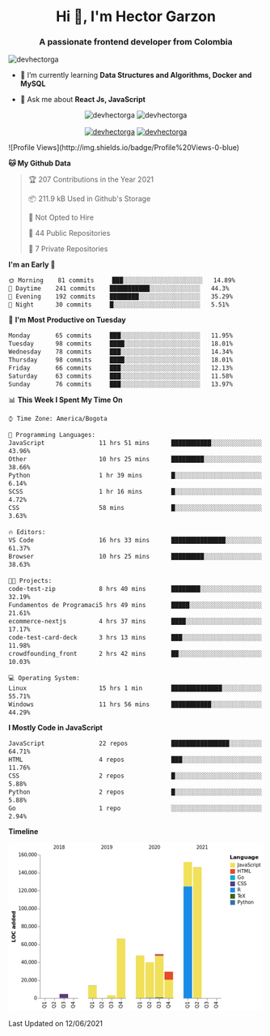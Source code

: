 <h1 align="center">Hi 👋, I'm Hector Garzon</h1>
<h3 align="center">A passionate frontend developer from Colombia</h3>

<p align="left"> <img src="https://komarev.com/ghpvc/?username=devhectorga" alt="devhectorga" /> </p>

- 🌱 I’m currently learning **Data Structures and Algorithms, Docker and MySQL**

- 💬 Ask me about **React Js, JavaScript**

<p align="center"> <img src="https://github-readme-stats.vercel.app/api?username=devhectorga&count_private=true&show_icons=true" alt="devhectorga" /> <img src="https://github-readme-stats.vercel.app/api/top-langs/?username=devhectorga&layout=compact" alt="devhectorga" /></p>

<p align="center">
<a href="https://twitter.com/devhectorga" target="blank"><img align="center" src="https://cdn.jsdelivr.net/npm/simple-icons@3.0.1/icons/twitter.svg" alt="devhectorga" height="20" width="20" /></a>
<a href="https://linkedin.com/in/devhectorga" target="blank"><img align="center" src="https://cdn.jsdelivr.net/npm/simple-icons@3.0.1/icons/linkedin.svg" alt="devhectorga" height="20" width="20" /></a>
</p>
<!--START_SECTION:waka-->
![Profile Views](http://img.shields.io/badge/Profile%20Views-0-blue)

**🐱 My Github Data** 

> 🏆 207 Contributions in the Year 2021
 > 
> 📦 211.9 kB Used in Github's Storage 
 > 
> 🚫 Not Opted to Hire
 > 
> 📜 44 Public Repositories 
 > 
> 🔑 7 Private Repositories  
 > 
**I'm an Early 🐤** 

```text
🌞 Morning    81 commits     ███░░░░░░░░░░░░░░░░░░░░░░   14.89% 
🌆 Daytime    241 commits    ███████████░░░░░░░░░░░░░░   44.3% 
🌃 Evening    192 commits    ████████░░░░░░░░░░░░░░░░░   35.29% 
🌙 Night      30 commits     █░░░░░░░░░░░░░░░░░░░░░░░░   5.51%

```
📅 **I'm Most Productive on Tuesday** 

```text
Monday       65 commits     ███░░░░░░░░░░░░░░░░░░░░░░   11.95% 
Tuesday      98 commits     ████░░░░░░░░░░░░░░░░░░░░░   18.01% 
Wednesday    78 commits     ███░░░░░░░░░░░░░░░░░░░░░░   14.34% 
Thursday     98 commits     ████░░░░░░░░░░░░░░░░░░░░░   18.01% 
Friday       66 commits     ███░░░░░░░░░░░░░░░░░░░░░░   12.13% 
Saturday     63 commits     ███░░░░░░░░░░░░░░░░░░░░░░   11.58% 
Sunday       76 commits     ███░░░░░░░░░░░░░░░░░░░░░░   13.97%

```


📊 **This Week I Spent My Time On** 

```text
⌚︎ Time Zone: America/Bogota

💬 Programming Languages: 
JavaScript               11 hrs 51 mins      ███████████░░░░░░░░░░░░░░   43.96% 
Other                    10 hrs 25 mins      █████████░░░░░░░░░░░░░░░░   38.66% 
Python                   1 hr 39 mins        █░░░░░░░░░░░░░░░░░░░░░░░░   6.14% 
SCSS                     1 hr 16 mins        █░░░░░░░░░░░░░░░░░░░░░░░░   4.72% 
CSS                      58 mins             █░░░░░░░░░░░░░░░░░░░░░░░░   3.63%

🔥 Editors: 
VS Code                  16 hrs 33 mins      ███████████████░░░░░░░░░░   61.37% 
Browser                  10 hrs 25 mins      █████████░░░░░░░░░░░░░░░░   38.63%

🐱‍💻 Projects: 
code-test-zip            8 hrs 40 mins       ████████░░░░░░░░░░░░░░░░░   32.19% 
Fundamentos de Programaci5 hrs 49 mins       █████░░░░░░░░░░░░░░░░░░░░   21.61% 
ecommerce-nextjs         4 hrs 37 mins       ████░░░░░░░░░░░░░░░░░░░░░   17.17% 
code-test-card-deck      3 hrs 13 mins       ███░░░░░░░░░░░░░░░░░░░░░░   11.98% 
crowdfounding_front      2 hrs 42 mins       ██░░░░░░░░░░░░░░░░░░░░░░░   10.03%

💻 Operating System: 
Linux                    15 hrs 1 min        ██████████████░░░░░░░░░░░   55.71% 
Windows                  11 hrs 56 mins      ███████████░░░░░░░░░░░░░░   44.29%

```

**I Mostly Code in JavaScript** 

```text
JavaScript               22 repos            ████████████████░░░░░░░░░   64.71% 
HTML                     4 repos             ███░░░░░░░░░░░░░░░░░░░░░░   11.76% 
CSS                      2 repos             █░░░░░░░░░░░░░░░░░░░░░░░░   5.88% 
Python                   2 repos             █░░░░░░░░░░░░░░░░░░░░░░░░   5.88% 
Go                       1 repo              ░░░░░░░░░░░░░░░░░░░░░░░░░   2.94%

```


**Timeline**

![Chart not found](https://raw.githubusercontent.com/devHectorGa/devHectorGa/master/charts/bar_graph.png) 


 Last Updated on 12/06/2021
<!--END_SECTION:waka-->
